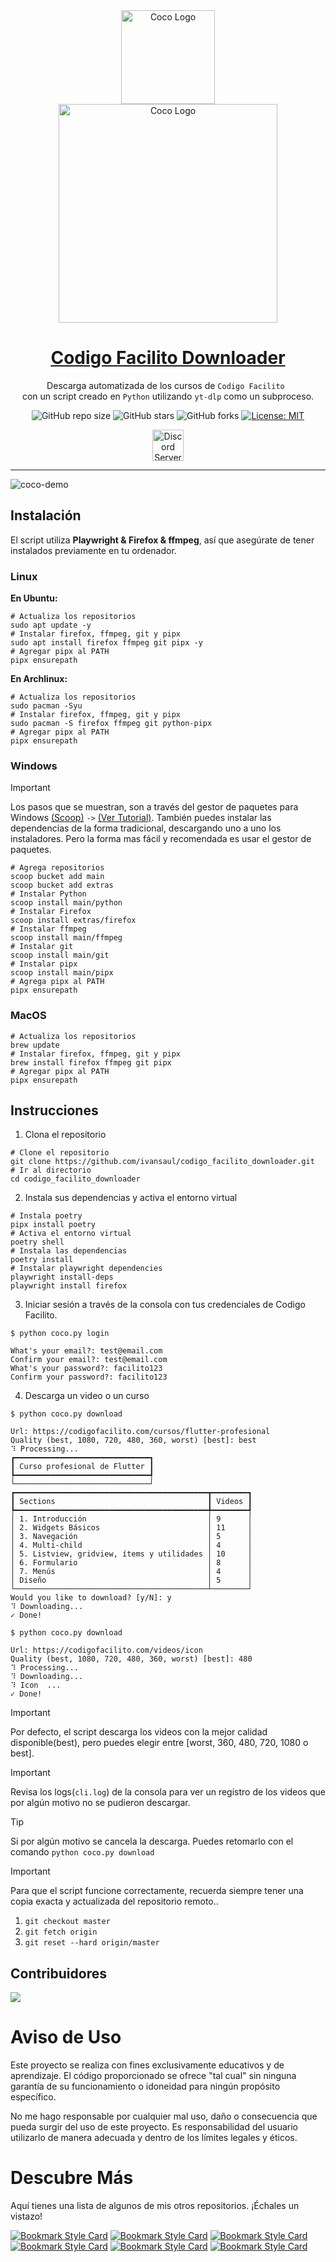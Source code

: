 <div align="center">
    <img width="150" src="https://i.imgur.com/dca7pcI.png" alt="Coco Logo">
</div>
<div align="center">
    <img width="350" src="https://i.imgur.com/tZhUf6Y.png" alt="Coco Logo">
</div>
<div align="center">

<h1 style="border-bottom: none">
    <b><a href="https://github.com/ivansaul/codigo_facilito_downloader">Codigo Facilito Downloader</a></b>
</h1>

Descarga automatizada de los cursos de `Codigo Facilito `<br />
con un script creado en `Python` utilizando `yt-dlp` como un subproceso.

![GitHub repo size](https://img.shields.io/github/repo-size/ivansaul/codigo_facilito_downloader)
![GitHub stars](https://img.shields.io/github/stars/ivansaul/codigo_facilito_downloader)
![GitHub forks](https://img.shields.io/github/forks/ivansaul/codigo_facilito_downloader)
[![License: MIT](https://img.shields.io/badge/License-MIT-yellow.svg)](https://opensource.org/licenses/MIT)

<a href="https://discord.gg/tDvybtJ7y9">
    <img alt="Discord Server" height="50" src="https://cdn.jsdelivr.net/npm/@intergrav/devins-badges@3/assets/cozy/social/discord-plural_vector.svg">
</a>

</div>

---

![coco-demo](https://github.com/ivansaul/codigo_facilito_downloader/assets/15005581/b3029dda-c5ab-4cd9-97d3-acc61f3be3a0)


## Instalación

El script utiliza **Playwright & Firefox & ffmpeg**, así que asegúrate de tener instalados previamente en tu ordenador.

### **Linux**

**En Ubuntu:**

```console
# Actualiza los repositorios
sudo apt update -y
# Instalar firefox, ffmpeg, git y pipx
sudo apt install firefox ffmpeg git pipx -y
# Agregar pipx al PATH
pipx ensurepath
```

**En Archlinux:**

```console
# Actualiza los repositorios
sudo pacman -Syu
# Instalar firefox, ffmpeg, git y pipx
sudo pacman -S firefox ffmpeg git python-pipx
# Agregar pipx al PATH
pipx ensurepath
```

### **Windows**

> [!IMPORTANT]
> Los pasos que se muestran, son a través del gestor de paquetes para Windows [(Scoop)][scoop] `->` [(Ver Tutorial)][scoop-tutorial].
> También puedes instalar las dependencias de la forma tradicional, descargando uno a uno los instaladores. Pero la forma mas fácil y recomendada es usar el gestor de paquetes.

```console
# Agrega repositorios
scoop bucket add main
scoop bucket add extras
# Instalar Python
scoop install main/python
# Instalar Firefox
scoop install extras/firefox
# Instalar ffmpeg
scoop install main/ffmpeg
# Instalar git
scoop install main/git
# Instalar pipx
scoop install main/pipx
# Agrega pipx al PATH
pipx ensurepath
```

### **MacOS**

```console
# Actualiza los repositorios
brew update
# Instalar firefox, ffmpeg, git y pipx
brew install firefox ffmpeg git pipx
# Agregar pipx al PATH
pipx ensurepath
```

## Instrucciones

1. Clona el repositorio

```console
# Clone el repositorio
git clone https://github.com/ivansaul/codigo_facilito_downloader.git
# Ir al directorio
cd codigo_facilito_downloader
```

2. Instala sus dependencias y activa el entorno virtual

```console
# Instala poetry
pipx install poetry
# Activa el entorno virtual
poetry shell
# Instala las dependencias
poetry install
# Instalar playwright dependencies
playwright install-deps
playwright install firefox
```

3. Iniciar sesión a través de la consola con tus credenciales de Codigo Facilito.

```console
$ python coco.py login

What's your email?: test@email.com
Confirm your email?: test@email.com
What's your password?: facilito123
Confirm your password?: facilito123
```

4. Descarga un video o un curso

```console
$ python coco.py download

Url: https://codigofacilito.com/cursos/flutter-profesional
Quality (best, 1080, 720, 480, 360, worst) [best]: best
⠹ Processing...
┏━━━━━━━━━━━━━━━━━━━━━━━━━━━━━━┓
┃ Curso profesional de Flutter ┃
┡━━━━━━━━━━━━━━━━━━━━━━━━━━━━━━┩
└──────────────────────────────┘
┏━━━━━━━━━━━━━━━━━━━━━━━━━━━━━━━━━━━━━━━━━━━┳━━━━━━━━┓
┃ Sections                                  ┃ Videos ┃
┡━━━━━━━━━━━━━━━━━━━━━━━━━━━━━━━━━━━━━━━━━━━╇━━━━━━━━┩
│ 1. Introducción                           │ 9      │
│ 2. Widgets Básicos                        │ 11     │
│ 3. Navegación                             │ 5      │
│ 4. Multi-child                            │ 4      │
│ 5. Listview, gridview, ítems y utilidades │ 10     │
│ 6. Formulario                             │ 8      │
│ 7. Menús                                  │ 4      │
│ Diseño                                    │ 5      │
└───────────────────────────────────────────┴────────┘
Would you like to download? [y/N]: y
⠹ Downloading...
✓ Done!
```

```console
$ python coco.py download

Url: https://codigofacilito.com/videos/icon
Quality (best, 1080, 720, 480, 360, worst) [best]: 480
⠹ Processing...
⠹ Downloading...
⠹ Icon  ...
✓ Done!
```

> [!IMPORTANT]
> Por defecto, el script descarga los videos con la mejor calidad disponible(best), pero puedes elegir entre [worst, 360, 480, 720, 1080 o best].

> [!IMPORTANT]
> Revisa los logs(`cli.log`) de la consola para ver un registro de los videos que por algún motivo no se pudieron descargar.

> [!TIP]
> Si por algún motivo se cancela la descarga. Puedes retomarlo con el comando `python coco.py download`

> [!IMPORTANT]
> Para que el script funcione correctamente, recuerda siempre tener una copia exacta y actualizada del repositorio remoto..
> 1. `git checkout master`
> 2. `git fetch origin`
> 3. `git reset --hard origin/master`

## Contribuidores

<a href="https://github.com/ivansaul/codigo_facilito_downloader/graphs/contributors">
  <img src="https://contrib.rocks/image?repo=ivansaul/codigo_facilito_downloader" />
</a>

# **Aviso de Uso**

Este proyecto se realiza con fines exclusivamente educativos y de aprendizaje. El código proporcionado se ofrece "tal cual" sin ninguna garantía de su funcionamiento o idoneidad para ningún propósito específico.

No me hago responsable por cualquier mal uso, daño o consecuencia que pueda surgir del uso de este proyecto. Es responsabilidad del usuario utilizarlo de manera adecuada y dentro de los límites legales y éticos.

# Descubre Más

Aquí tienes una lista de algunos de mis otros repositorios. ¡Échales un vistazo!

[![Bookmark Style Card](https://svg.bookmark.style/api?url=https://github.com/ivansaul/codigo_facilito_downloader&mode=light&style=horizontal)](https://github.com/ivansaul/codigo_facilito_downloader)
[![Bookmark Style Card](https://svg.bookmark.style/api?url=https://github.com/ivansaul/platzi-downloader&mode=light&style=horizontal)](https://github.com/ivansaul/platzi-downloader)
[![Bookmark Style Card](https://svg.bookmark.style/api?url=https://github.com/ivansaul/terabox_downloader&mode=light&style=horizontal)](https://github.com/ivansaul/terabox_downloader)
[![Bookmark Style Card](https://svg.bookmark.style/api?url=https://github.com/ivansaul/personal-portfolio&mode=light&style=horizontal)](https://github.com/ivansaul/personal-portfolio)
[![Bookmark Style Card](https://svg.bookmark.style/api?url=https://github.com/ivansaul/flutter_todo_app&mode=light&style=horizontal)](https://github.com/ivansaul/flutter_todo_app)
[![Bookmark Style Card](https://svg.bookmark.style/api?url=https://github.com/ivansaul/Flutter-UI-Kit&mode=light&style=horizontal)](https://github.com/ivansaul/Flutter-UI-Kit)


[cookies]: https://chrome.google.com/webstore/detail/get-cookiestxt-locally/cclelndahbckbenkjhflpdbgdldlbecc/related
[python]: https://www.python.org/downloads/
[ffmpeg]: https://ffmpeg.org
[firefox]: https://www.mozilla.org/en-US/firefox/new/
[geckodriver]: https://github.com/mozilla/geckodriver/releases
[yt-dlp]: https://github.com/yt-dlp/yt-dlp/wiki/Installation
[aria2]: https://github.com/aria2/aria2/releases/tag/release-1.36.0
[codespace]: https://github.com/codespaces
[demo]: https://youtu.be/GbQwB0hYvQU
[ffmpeg-win]:https://youtu.be/0zN9oZ98ZgE
[cloudflare-branch]:https://github.com/ivansaul/codigo_facilito_downloader/tree/feature/cloudflare
[scoop]:https://scoop.sh/
[scoop-tutorial]:https://youtu.be/sZS7mG_zhaw?si=Yq7ZKl5k5luzNeVr
